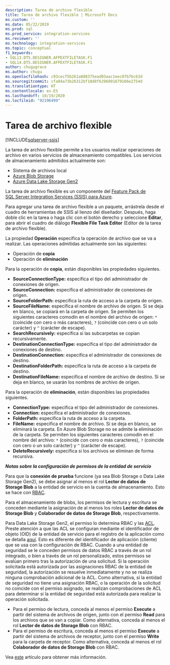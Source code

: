```yaml
---
description: Tarea de archivo flexible
title: Tarea de archivo flexible | Microsoft Docs
ms.custom: ''
ms.date: 05/22/2019
ms.prod: sql
ms.prod_service: integration-services
ms.reviewer: ''
ms.technology: integration-services
ms.topic: conceptual
f1_keywords:
- SQL13.DTS.DESIGNER.AFPEXTFILETASK.F1
- SQL14.DTS.DESIGNER.AFPEXTFILETASK.F1
author: chugugrace
ms.author: chugu
ms.openlocfilehash: c93cecf5b261a888375ead03aac1eec07b76c63d
ms.sourcegitcommit: cfa04a73b26312bf18d8f6296891679166e2754d
ms.translationtype: HT
ms.contentlocale: es-ES
ms.lasthandoff: 10/19/2020
ms.locfileid: "92196499"
---
```

# <a name="flexible-file-task"></a>Tarea de archivo flexible

[!INCLUDE[sqlserver-ssis](../../includes/applies-to-version/sqlserver-ssis.md)]

La tarea de archivo flexible permite a los usuarios realizar operaciones de archivo en varios servicios de almacenamiento compatibles.
Los servicios de almacenamiento admitidos actualmente son:

- Sistema de archivos local
- [Azure Blob Storage](https://azure.microsoft.com/services/storage/blobs/)
- [Azure Data Lake Storage Gen2](/azure/storage/blobs/data-lake-storage-introduction)

La tarea de archivo flexible es un componente del [Feature Pack de SQL Server Integration Services (SSIS) para Azure](../../integration-services/azure-feature-pack-for-integration-services-ssis.md).

Para agregar una tarea de archivo flexible a un paquete, arrástrela desde el cuadro de herramientas de SSIS al lienzo del diseñador. Después, haga doble clic en la tarea o haga clic con el botón derecho y seleccione **Editar**, para abrir el cuadro de diálogo **Flexible File Task Editor** (Editor de la tarea de archivo flexible).

La propiedad **Operación** especifica la operación de archivo que se va a realizar.
Las operaciones admitidas actualmente son las siguientes:
- Operación de **copia**
- Operación de **eliminación**

Para la operación de **copia**, están disponibles las propiedades siguientes.

- **SourceConnectionType:** especifica el tipo del administrador de conexiones de origen.
- **SourceConnection:** especifica el administrador de conexiones de origen.
- **SourceFolderPath:** especifica la ruta de acceso a la carpeta de origen.
- **SourceFileName:** especifica el nombre de archivo de origen. Si se deja en blanco, se copiará en la carpeta de origen. Se permiten los siguientes caracteres comodín en el nombre del archivo de origen: `*` (coincide con cero o más caracteres), `?` (coincide con cero o un solo carácter) y `^` (carácter de escape).
- **SearchRecursively:** especifica si las subcarpetas se copian recursivamente.
- **DestinationConnectionType:** especifica el tipo del administrador de conexiones de destino.
- **DestinationConnection:** especifica el administrador de conexiones de destino.
- **DestinationFolderPath:** especifica la ruta de acceso a la carpeta de destino.
- **DestinationFileName:** especifica el nombre de archivo de destino. Si se deja en blanco, se usarán los nombres de archivo de origen.

Para la operación de **eliminación**, están disponibles las propiedades siguientes.
- **ConnectionType:** especifica el tipo del administrador de conexiones.
- **Connection:** especifica el administrador de conexiones.
- **FolderPath:** especifica la ruta de acceso a la carpeta.
- **FileName:** especifica el nombre de archivo. Si se deja en blanco, se eliminará la carpeta. En Azure Blob Storage no se admite la eliminación de la carpeta. Se permiten los siguientes caracteres comodín en el nombre del archivo: `*` (coincide con cero o más caracteres), `?` (coincide con cero o un solo carácter) y `^` (carácter de escape).
- **DeleteRecursively:** especifica si los archivos se eliminan de forma recursiva.

***Notas sobre la configuración de permisos de la entidad de servicio***

Para que la **conexión de prueba** funcione (ya sea Blob Storage o Data Lake Storage Gen2), se debe asignar al menos el rol **Lector de datos de Storage Blob** a la entidad de servicio en la cuenta de almacenamiento.
Esto se hace con [RBAC](/azure/storage/common/storage-auth-aad-rbac-portal#assign-rbac-roles-using-the-azure-portal).

Para el almacenamiento de blobs, los permisos de lectura y escritura se conceden mediante la asignación de al menos los roles **Lector de datos de Storage Blob** y **Colaborador de datos de Storage Blob**, respectivamente.

Para Data Lake Storage Gen2, el permiso lo determina RBAC y las [ACL](/azure/storage/blobs/data-lake-storage-how-to-set-permissions-storage-explorer).
Preste atención a que las ACL se configuran mediante el identificador de objeto (OID) de la entidad de servicio para el registro de la aplicación como se detalla [aquí](/azure/storage/blobs/data-lake-storage-access-control#how-do-i-set-acls-correctly-for-a-service-principal).
Esto es diferente del identificador de aplicación (cliente) que se usa con la configuración de RBAC.
Cuando a una entidad de seguridad se le conceden permisos de datos RBAC a través de un rol integrado, o bien a través de un rol personalizado, estos permisos se evalúan primero tras la autorización de una solicitud.
Si la operación solicitada está autorizada por las asignaciones RBAC de la entidad de seguridad, la autorización se resuelve inmediatamente y no se realiza ninguna comprobación adicional de la ACL.
Como alternativa, si la entidad de seguridad no tiene una asignación RBAC, o la operación de la solicitud no coincide con el permiso asignado, se realizan comprobaciones de ACL para determinar si la entidad de seguridad está autorizada para realizar la operación solicitada.

- Para el permiso de lectura, conceda al menos el permiso **Execute** a partir del sistema de archivos de origen, junto con el permiso **Read** para los archivos que se van a copiar. Como alternativa, conceda al menos el rol **Lector de datos de Storage Blob** con RBAC.
- Para el permiso de escritura, conceda al menos el permiso **Execute** a partir del sistema de archivos de receptor, junto con el permiso **Write** para la carpeta de receptor. Como alternativa, conceda al menos el rol **Colaborador de datos de Storage Blob** con RBAC.

Vea [este](/azure/storage/blobs/data-lake-storage-access-control) artículo para obtener más información.